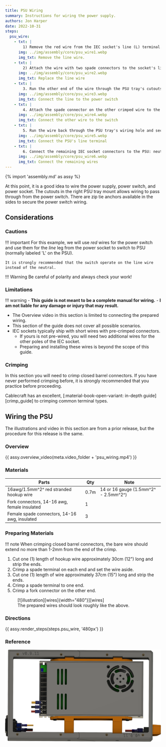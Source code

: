 ```yaml
---
title: PSU Wiring
summary: Instructions for wiring the power supply.
authors: Jon Harper
date: 2022-10-31
steps:
  psu_wire:
    - txt: |
        1) Remove the red wire from the IEC socket's line (L) terminal. Note that this view is from the bottom up; the line (L) wire is the red wire on top.
      img: ../img/assembly/core/psu_wire1.webp
      img_txt: Remove the line wire.
    - txt: |
        2) Attach the wire with two spade connectors to the socket's line (L) terminal.
      img: ../img/assembly/core/psu_wire2.webp
      img_txt: Replace the line wire
    - txt: |
        3. Run the other end of the wire through the PSU tray's cutouts and attach it to a terminal on the power switch.
      img: ../img/assembly/core/psu_wire3.webp
      img_txt: Connect the line to the power switch
    - txt: |
        4. Attach the spade connector on the other crimped wire to the remaining power switch terminal.
      img: ../img/assembly/core/psu_wire4.webp
      img_txt: Connect the other wire to the switch
    - txt: |
        5. Run the wire back through the PSU tray's wiring hole and secure the fork connector to the PSU's line (L) AC terminal.
      img: ../img/assembly/core/psu_wire5.webp
      img_txt: Connect the PSU's line terminal
    - txt: |
        6. Connect the remaining IEC socket connectors to the PSU: neutral and protective earth/ground (often yellow or green).
      img: ../img/assembly/core/psu_wire6.webp
      img_txt: Connect the remaining wires
---
```


{% import 'assembly.md' as assy %}

At this point, it is a good idea to wire the power supply, power switch, and power socket. The cutouts
in the right PSU tray mount allows wiring to pass through from the power switch. There are zip tie
anchors available in the sides to secure the power switch wiring.

## Considerations

### Cautions

!!! important
    For this example, we will use *red* wires for the power switch and use them for the *line* leg from the power socket to switch to PSU (normally labeled 'L' on the PSU).
    
    It is strongly recommended that the switch operate on the line wire instead of the neutral.

!!! Warning
    Be careful of polarity and always check your work!

### Limitations

!!! warning 
    - **This guide is not meant to be a complete manual for wiring.**
    - **I am not liable for any damage or injury that may result.**

- The Overview video in this section is limited to connecting the prepared wiring.
- This section of the guide does not cover all possible scenarios.
- IEC sockets typically ship with short wires with pre-crimped connectors.
    - If yours is not pre-wired, you will need two additional wires for the other poles of the IEC socket.
    - Preparing and installing these wires is beyond the scope of this guide.

### Crimping

In this section you will need to crimp closed barrel connectors. If you have never performed crimping before, it is strongly recommended that you practice before proceeding.

Cablecraft has an excellent, [:material-book-open-variant: in-depth guide][crimp_guide] to crimping common terminal types.


## Wiring the PSU

The illustrations and video in this section are from a prior release, but the procedure for this release is the same.

###  Overview

{{ assy.overview_video(meta.video_folder + 'psu_wiring.mp4') }}
### Materials

| Parts                                         | Qty  | Note                                |
|-----------------------------------------------|------|-------------------------------------|
| 16awg/1.5mm^2^ red stranded hookup wire       | 0.7m | 14 or 16 gauge (1.5mm^2^ - 2.5mm^2^) |
| Fork connectors, 14-16 awg, female insulated  | 1    |                                     |
| Female spade connectors, 14-16 awg, insulated | 3    |                                     |

### Preparing Materials

!!! note
    When crimping closed barrel connectors, the bare wire should extend no more than 1-2mm from the end of the crimp.

1. Cut one (1) length of hookup wire approximately 30cm (12") long and strip the ends.
2. Crimp a spade terminal on each end and set the wire aside.
3. Cut one (1) length of wire approximately 37cm (15") long and strip the ends.
4. Crimp a spade terminal to one end.
5. Crimp a fork connector on the other end.

<figure markdown>
  [![illustration][wires]{width="480"}][wires]
  <figcaption>The prepared wires should look roughly like the above.</figcaption>
</figure>

### Directions

{{ assy.render_steps(steps.psu_wire, '480px') }}

### Reference

[![finished illustration][psu_final]][psu_final]

[psu_final]: ../img/assembly/core/psu_wire_final.webp
[wires]: ../img/assembly/core/wires.webp